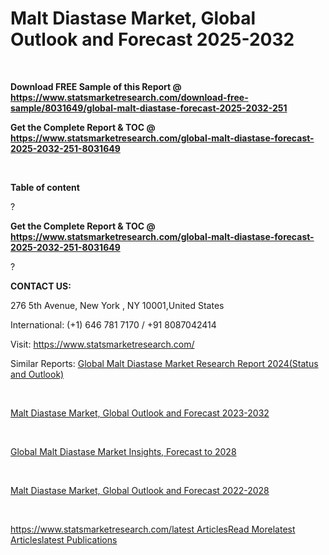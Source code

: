<h1>Malt Diastase Market, Global Outlook and Forecast 2025-2032</h1><br/><p><strong>Download FREE Sample of this Report @ <a href="https://www.statsmarketresearch.com/download-free-sample/8031649/global-malt-diastase-forecast-2025-2032-251">https://www.statsmarketresearch.com/download-free-sample/8031649/global-malt-diastase-forecast-2025-2032-251</a></strong></p>
 
 
 
 <div><b>Get the Complete Report & TOC @ <a href="https://www.statsmarketresearch.com/global-malt-diastase-forecast-2025-2032-251-8031649">https://www.statsmarketresearch.com/global-malt-diastase-forecast-2025-2032-251-8031649</a></b></div>
 
 
 
 <p><br />
 
 <b>Table of content</b></p>
 
 
 
 <p>? </p>
 
 
 
 <div><b>Get the Complete Report & TOC @ <a href="https://www.statsmarketresearch.com/global-malt-diastase-forecast-2025-2032-251-8031649">https://www.statsmarketresearch.com/global-malt-diastase-forecast-2025-2032-251-8031649</a></b></div>
 
 
 
 <p>? </p>
 
 
 
 <p><b>CONTACT US:</b><br />
 
 276 5th Avenue, New York , NY 10001,United States<br />
 
 International: (+1) 646 781 7170 / +91 8087042414<br />
 
 Visit: <a href="https://www.statsmarketresearch.com/">https://www.statsmarketresearch.com/</a><br />
 
 Similar Reports: <a href="https://www.statsmarketresearch.com/global-malt-diastase-forecast-2025-2032-251-8031649">Global Malt Diastase Market Research Report 2024(Status and Outlook)</a><br />
 
 <br />
 
 <a href="https://www.statsmarketresearch.com/global-malt-diastase-forecast-2025-2032-251-8031649">Malt Diastase Market, Global Outlook and Forecast 2023-2032</a><br />
 
 <br />
 
 <a href="https://www.statsmarketresearch.com/global-malt-diastase-forecast-2025-2032-251-8031649">Global Malt Diastase Market Insights, Forecast to 2028</a><br />
 
 <br />
 
 <a href="https://www.statsmarketresearch.com/global-malt-diastase-forecast-2025-2032-251-8031649">Malt Diastase Market, Global Outlook and Forecast 2022-2028</a><br />
 
 <br />
 
 <a href="https://gyeongbokgung.com">https://www.statsmarketresearch.com/</a><a href="https://hallyeomaritime.com">latest Articles</a><a href="https://jingwansa.com">Read More</a><a href="https://nguoiviet.jp/">latest Articles</a><a href="https://www.intelmarketresearch.com/">latest Publications</a></p>
